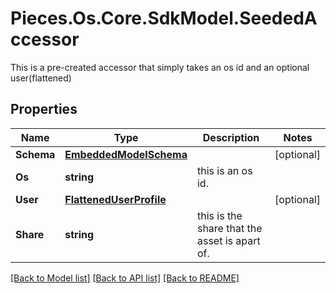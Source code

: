 # Pieces.Os.Core.SdkModel.SeededAccessor
This is a pre-created accessor that simply takes an os id and an optional user(flattened)

## Properties

Name | Type | Description | Notes
------------ | ------------- | ------------- | -------------
**Schema** | [**EmbeddedModelSchema**](EmbeddedModelSchema.md) |  | [optional] 
**Os** | **string** | this is an os id. | 
**User** | [**FlattenedUserProfile**](FlattenedUserProfile.md) |  | [optional] 
**Share** | **string** | this is the share that the asset is apart of. | 

[[Back to Model list]](../README.md#documentation-for-models) [[Back to API list]](../README.md#documentation-for-api-endpoints) [[Back to README]](../README.md)

